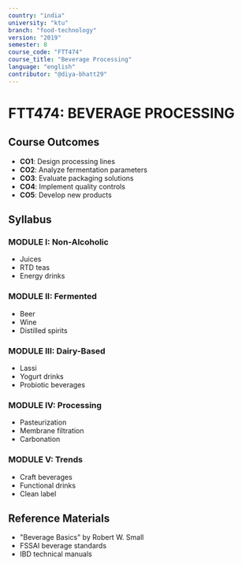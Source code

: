 ```yaml
---
country: "india"
university: "ktu"
branch: "food-technology"
version: "2019"
semester: 8
course_code: "FTT474"
course_title: "Beverage Processing"
language: "english"
contributor: "@diya-bhatt29"
---
```


# FTT474: BEVERAGE PROCESSING

## Course Outcomes
- **CO1**: Design processing lines
- **CO2**: Analyze fermentation parameters
- **CO3**: Evaluate packaging solutions
- **CO4**: Implement quality controls
- **CO5**: Develop new products

## Syllabus
### MODULE I: Non-Alcoholic
- Juices
- RTD teas
- Energy drinks

### MODULE II: Fermented
- Beer
- Wine
- Distilled spirits

### MODULE III: Dairy-Based
- Lassi
- Yogurt drinks
- Probiotic beverages

### MODULE IV: Processing
- Pasteurization
- Membrane filtration
- Carbonation

### MODULE V: Trends
- Craft beverages
- Functional drinks
- Clean label

## Reference Materials
- "Beverage Basics" by Robert W. Small
- FSSAI beverage standards
- IBD technical manuals

